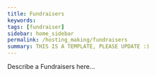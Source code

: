 ```yaml
---
title: Fundraisers
keywords: 
tags: [fundraiser]
sidebar: home_sidebar
permalink: /hosting_making/fundraisers
summary: THIS IS A TEMPLATE, PLEASE UPDATE :)
---
```


Describe a Fundraisers here...

